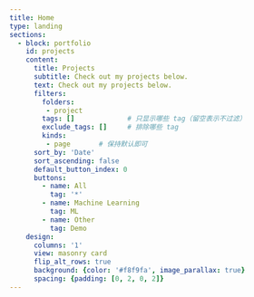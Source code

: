```yaml
---
title: Home
type: landing
sections:
  - block: portfolio
    id: projects
    content:
      title: Projects
      subtitle: Check out my projects below.
      text: Check out my projects below.
      filters:
        folders: 
         - project
        tags: []             # 只显示哪些 tag（留空表示不过滤）
        exclude_tags: []     # 排除哪些 tag
        kinds: 
         - page       # 保持默认即可
      sort_by: 'Date'
      sort_ascending: false
      default_button_index: 0
      buttons:
        - name: All
          tag: '*'
        - name: Machine Learning
          tag: ML
        - name: Other
          tag: Demo
    design:
      columns: '1'
      view: masonry card
      flip_alt_rows: true
      background: {color: '#f8f9fa', image_parallax: true}
      spacing: {padding: [0, 2, 0, 2]}
---
```

